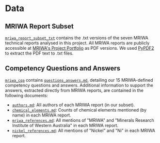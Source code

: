 # Data

## MRIWA Report Subset

[`mriwa_report_subset_txt`](https://github.com/nlp-tlp/KGschema_eval_4GraphRAG/tree/main/data/mriwa_report_subset_txt) contains the .txt versions of the seven MRIWA technical reports analysed in this project. All MRIWA reports are publicly accessible at [MRIWA's Project Portfolio](https://www.mriwa.wa.gov.au/research-projects/project-portfolio/) as PDF versions. We used [PyPDF2](https://pypi.org/project/PyPDF2/) to extract the PDF text to .txt files.

## Competency Questions and Answers

[`mriwa_cqa`](https://github.com/nlp-tlp/KGschema_eval_4GraphRAG/tree/main/data/mriwa_cqa) contains [`questions_answers.md`](https://github.com/nlp-tlp/KGschema_eval_4GraphRAG/blob/main/data/mriwa_cqa/questions_answers.md), detailing our 15 MRIWA-defined competency questions and answers. Additional information to support the answers, extracted directly from MRIWA reports, are contained in the following documents:
- [`authors.md`](https://github.com/nlp-tlp/KGschema_eval_4GraphRAG/blob/main/data/mriwa_cqa/authors.md): All authors of each MRIWA report (in our subset).
- [`chemical_elements.md`](https://github.com/nlp-tlp/KGschema_eval_4GraphRAG/blob/main/data/mriwa_cqa/chemical_elements.md): Counts of chemical elements mentioned (by name) in each MRIWA report.
- [`mriwa_references.md`](https://github.com/nlp-tlp/KGschema_eval_4GraphRAG/blob/main/data/mriwa_cqa/mriwa_references.md): All mentions of "MRIWA" and "Minerals Research Institute of Western Australia" in each MRIWA report.
- [`nickel_references.md`](https://github.com/nlp-tlp/KGschema_eval_4GraphRAG/blob/main/data/mriwa_cqa/nickel_references.md): All mentions of "Nickel" and "Ni" in each MRIWA report.
